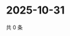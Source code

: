 # 2025-10-31

共 0 条

<!-- BEGIN ZHIHUVIDEO -->
<!-- 最后更新时间 Fri Oct 31 2025 13:12:35 GMT+0800 (China Standard Time) -->

<!-- END ZHIHUVIDEO -->
